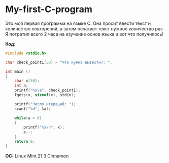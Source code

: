 # My-first-C-program

Это моя первая программа на языке C. Она просит ввести текст и количество повторений, а затем печатает текст нужное количество раз.
Я потратил всего 2 часа на изучение основ языка и вот что получилось!

**Код:**

```c
#include <stdio.h>

char check_point1[50] = "Что нужно вывести?: ";

int main ()
{
    char x[50];
    int a;
    printf("%s\a", check_point1);
    fgets(x, sizeof(x), stdin);

    printf("Число итераций: ");
    scanf("%d", &a);

    while(a > 0)
    {
        printf("%s\n", x);
        a--;
    }
    return 0;
}
```

**ОС:** Linux Mint 21.3 Cinnamon
